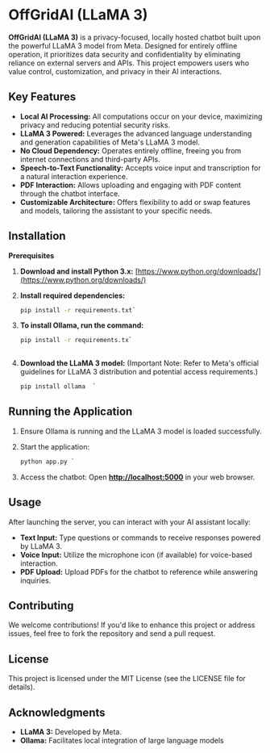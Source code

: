 
# OffGridAI (LLaMA 3)

**OffGridAI (LLaMA 3)** is a privacy-focused, locally hosted chatbot built upon the powerful LLaMA 3 model from Meta. Designed for entirely offline operation, it prioritizes data security and confidentiality by eliminating reliance on external servers and APIs. This project empowers users who value control, customization, and privacy in their AI interactions.

## Key Features

* **Local AI Processing:** All computations occur on your device, maximizing privacy and reducing potential security risks.
* **LLaMA 3 Powered:** Leverages the advanced language understanding and generation capabilities of Meta's LLaMA 3 model.
* **No Cloud Dependency:** Operates entirely offline, freeing you from internet connections and third-party APIs.
* **Speech-to-Text Functionality:** Accepts voice input and transcription for a natural interaction experience.
* **PDF Interaction:** Allows uploading and engaging with PDF content through the chatbot interface.
* **Customizable Architecture:** Offers flexibility to add or swap features and models, tailoring the assistant to your specific needs.

## Installation

**Prerequisites**

1. **Download and install Python 3.x:** [https://www.python.org/downloads/](https://www.python.org/downloads/)
2. **Install required dependencies:**

   ```bash
   pip install -r requirements.txt` 

3.  **To install Ollama, run the command:**
    
     ```bash
     pip install -r requirements.tx`
   
    
4.  **Download the LLaMA 3 model:** (Important Note: Refer to Meta's official guidelines for LLaMA 3 distribution and potential access requirements.)
    
    ```bash
    pip install ollama  `

## Running the Application

1.  Ensure Ollama is running and the LLaMA 3 model is loaded successfully.
    
2.  Start the application:
    
	   ```bash
	  python app.py ` 
     
    
3.  Access the chatbot: Open **[http://localhost:5000](http://localhost:5000)** in your web browser.
    

## Usage

After launching the server, you can interact with your AI assistant locally:

-   **Text Input:** Type questions or commands to receive responses powered by LLaMA 3.
-   **Voice Input:** Utilize the microphone icon (if available) for voice-based interaction.
-   **PDF Upload:** Upload PDFs for the chatbot to reference while answering inquiries.

## Contributing

We welcome contributions! If you'd like to enhance this project or address issues, feel free to fork the repository and send a pull request.

## License

This project is licensed under the MIT License (see the LICENSE file for details).

## Acknowledgments

-   **LLaMA 3:** Developed by Meta.
-   **Ollama:** Facilitates local integration of large language models
